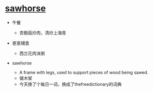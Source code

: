 # [sawhorse](https://github.com/jiemaoli/gitblog/issues/23)

- 午餐
   - 杏鲍菇炒肉，清炒上海青

- 崽崽辅食
   - 西兰花肉沫粥

- sawhorse
   - A frame with legs, used to support pieces of wood being sawed.
   - 锯木架
   - 今天换了个每日一词，换成了thefreedictionary的词典